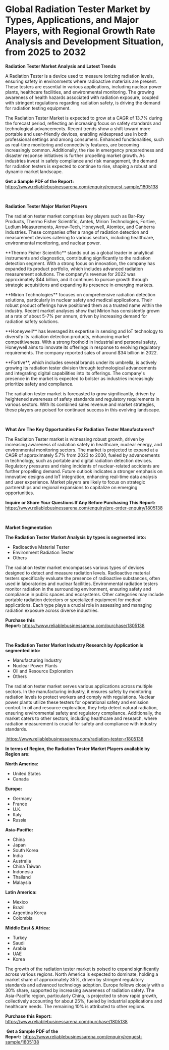 <p><h1>Global Radiation Tester Market by Types, Applications, and Major Players, with Regional Growth Rate Analysis and Development Situation, from 2025 to 2032</h1></p><p><strong>Radiation Tester Market Analysis and Latest Trends</strong></p>
<p><p>A Radiation Tester is a device used to measure ionizing radiation levels, ensuring safety in environments where radioactive materials are present. These testers are essential in various applications, including nuclear power plants, healthcare facilities, and environmental monitoring. The growing awareness of health hazards associated with radiation exposure, coupled with stringent regulations regarding radiation safety, is driving the demand for radiation testing equipment.</p><p>The Radiation Tester Market is expected to grow at a CAGR of 13.7% during the forecast period, reflecting an increasing focus on safety standards and technological advancements. Recent trends show a shift toward more portable and user-friendly devices, enabling widespread use in both professional settings and among consumers. Enhanced functionalities, such as real-time monitoring and connectivity features, are becoming increasingly common. Additionally, the rise in emergency preparedness and disaster response initiatives is further propelling market growth. As industries invest in safety compliance and risk management, the demand for radiation testers is expected to continue to rise, shaping a robust and dynamic market landscape.</p></p>
<p><strong>Get a Sample PDF of the Report:&nbsp;</strong> <a href="https://www.reliablebusinessarena.com/enquiry/request-sample/1805138?utm_campaign=2532&utm_medium=2&utm_source=Github&utm_content=ia&utm_term=16042025&utm_id=radiation-tester">https://www.reliablebusinessarena.com/enquiry/request-sample/1805138</a></p>
<p>&nbsp;</p>
<p><strong>Radiation Tester Major Market Players</strong></p>
<p><p>The radiation tester market comprises key players such as Bar-Ray Products, Thermo Fisher Scientific, Amtek, Mirion Technologies, Fortive, Ludlum Measurements, Arrow-Tech, Honeywell, Atomtex, and Canberra Industries. These companies offer a range of radiation detection and measurement devices catering to various sectors, including healthcare, environmental monitoring, and nuclear power.</p><p>**Thermo Fisher Scientific** stands out as a global leader in analytical instruments and diagnostics, contributing significantly to the radiation detection segment. With a strong focus on innovation, the company has expanded its product portfolio, which includes advanced radiation measurement solutions. The company's revenue for 2022 was approximately $44 billion, and it continues to pursue growth through strategic acquisitions and expanding its presence in emerging markets.</p><p>**Mirion Technologies** focuses on comprehensive radiation detection solutions, particularly in nuclear safety and medical applications. Their robust product offerings have positioned them as a trusted name within the industry. Recent market analyses show that Mirion has consistently grown at a rate of about 5-7% per annum, driven by increasing demand for radiation safety solutions.</p><p>**Honeywell** has leveraged its expertise in sensing and IoT technology to diversify its radiation detection products, enhancing market competitiveness. With a strong foothold in industrial and personal safety, Honeywell aims to innovate its offerings in response to evolving regulatory requirements. The company reported sales of around $34 billion in 2022.</p><p>**Fortive**, which includes several brands under its umbrella, is actively growing its radiation tester division through technological advancements and integrating digital capabilities into its offerings. The company's presence in the market is expected to bolster as industries increasingly prioritize safety and compliance.</p><p>The radiation tester market is forecasted to grow significantly, driven by heightened awareness of safety standards and regulatory requirements in various sectors. With its combined sales revenue and market strategies, these players are poised for continued success in this evolving landscape.</p></p>
<p>&nbsp;</p>
<p><strong>What Are The Key Opportunities For Radiation Tester Manufacturers?</strong></p>
<p><p>The Radiation Tester market is witnessing robust growth, driven by increasing awareness of radiation safety in healthcare, nuclear energy, and environmental monitoring sectors. The market is projected to expand at a CAGR of approximately 5.7% from 2023 to 2030, fueled by advancements in technology, such as portable and digital radiation detection devices. Regulatory pressures and rising incidents of nuclear-related accidents are further propelling demand. Future outlook indicates a stronger emphasis on innovative designs and IoT integration, enhancing real-time data analysis and user experience. Market players are likely to focus on strategic partnerships and regional expansions to capitalize on emerging opportunities.</p></p>
<p><strong>Inquire or Share Your Questions If Any Before Purchasing This Report:</strong> <a href="https://www.reliablebusinessarena.com/enquiry/pre-order-enquiry/1805138?utm_campaign=2532&utm_medium=2&utm_source=Github&utm_content=ia&utm_term=16042025&utm_id=radiation-tester">https://www.reliablebusinessarena.com/enquiry/pre-order-enquiry/1805138</a></p>
<p>&nbsp;</p>
<p><strong>Market Segmentation</strong></p>
<p><strong>The Radiation Tester Market Analysis by types is segmented into:</strong></p>
<p><ul><li>Radioactive Material Tester</li><li>Environment Radiation Tester</li><li>Others</li></ul></p>
<p><p>The radiation tester market encompasses various types of devices designed to detect and measure radiation levels. Radioactive material testers specifically evaluate the presence of radioactive substances, often used in laboratories and nuclear facilities. Environmental radiation testers monitor radiation in the surrounding environment, ensuring safety and compliance in public spaces and ecosystems. Other categories may include portable radiation detectors or specialized equipment for medical applications. Each type plays a crucial role in assessing and managing radiation exposure across diverse industries.</p></p>
<p><strong>Purchase this Report:&nbsp;</strong><a href="https://www.reliablebusinessarena.com/purchase/1805138?utm_campaign=2532&utm_medium=2&utm_source=Github&utm_content=ia&utm_term=16042025&utm_id=radiation-tester">https://www.reliablebusinessarena.com/purchase/1805138</a></p>
<p>&nbsp;</p>
<p><strong>The Radiation Tester Market Industry Research by Application is segmented into:</strong></p>
<p><ul><li>Manufacturing Industry</li><li>Nuclear Power Plants</li><li>Oil and Resource Exploration</li><li>Others</li></ul></p>
<p><p>The radiation tester market serves various applications across multiple sectors. In the manufacturing industry, it ensures safety by monitoring radiation levels to protect workers and comply with regulations. Nuclear power plants utilize these testers for operational safety and emission control. In oil and resource exploration, they help detect natural radiation, ensuring environmental safety and regulatory compliance. Additionally, the market caters to other sectors, including healthcare and research, where radiation measurement is crucial for safety and compliance with industry standards.</p></p>
<p><a href="https://www.reliablebusinessarena.com/radiation-tester-r1805138?utm_campaign=2532&utm_medium=2&utm_source=Github&utm_content=ia&utm_term=16042025&utm_id=radiation-tester">&nbsp;https://www.reliablebusinessarena.com/radiation-tester-r1805138</a></p>
<p><strong>In terms of Region, the Radiation Tester Market Players available by Region are:</strong></p>
<p>
    <p> <strong> North America: </strong>
        <ul>
            <li>United States</li>
            <li>Canada</li>
        </ul>
        </p> 
    <p> <strong> Europe: </strong>
        <ul>
            <li>Germany</li>
            <li>France</li>
            <li>U.K.</li>
            <li>Italy</li>
            <li>Russia</li>
        </ul>
        </p> 
    <p> <strong> Asia-Pacific: </strong>
        <ul>
            <li>China</li>
            <li>Japan</li>
            <li>South Korea</li>
            <li>India</li>
            <li>Australia</li>
            <li>China Taiwan</li>
            <li>Indonesia</li>
            <li>Thailand</li>
            <li>Malaysia</li>
        </ul>
        </p> 
    <p> <strong> Latin America: </strong>
        <ul>
            <li>Mexico</li>
            <li>Brazil</li>
            <li>Argentina Korea</li>
            <li>Colombia</li>
        </ul>
        </p> 
    <p> <strong> Middle East & Africa: </strong>
        <ul>
            <li>Turkey</li>
            <li>Saudi</li>
            <li>Arabia</li>
            <li>UAE</li>
            <li>Korea</li>
        </ul>
    </p>
    </p>
<p><p>The growth of the radiation tester market is poised to expand significantly across various regions. North America is expected to dominate, holding a market share of approximately 35%, driven by stringent regulatory standards and advanced technology adoption. Europe follows closely with a 30% share, supported by increasing awareness of radiation safety. The Asia-Pacific region, particularly China, is projected to show rapid growth, collectively accounting for about 25%, fueled by industrial applications and healthcare needs. The remaining 10% is attributed to other regions.</p></p>
<p><strong>Purchase this Report: </strong><a href="https://www.reliablebusinessarena.com/purchase/1805138?utm_campaign=2532&utm_medium=2&utm_source=Github&utm_content=ia&utm_term=16042025&utm_id=radiation-tester">https://www.reliablebusinessarena.com/purchase/1805138</a></p>
<p>&nbsp;<strong>Get a Sample PDF of the Report:&nbsp;&nbsp;</strong><a href="https://www.reliablebusinessarena.com/enquiry/request-sample/1805138?utm_campaign=2532&utm_medium=2&utm_source=Github&utm_content=ia&utm_term=16042025&utm_id=radiation-tester">https://www.reliablebusinessarena.com/enquiry/request-sample/1805138</a></p>
<p><strong></strong></p>
<p><p></p><p></p><p></p></p>